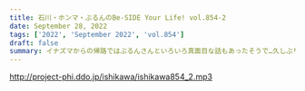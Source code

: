 ```yaml
---
title: 石川・ホンマ・ぶるんのBe-SIDE Your Life! vol.854-2
date: September 28, 2022
tags: ['2022', 'September 2022', 'vol.854']
draft: false
summary: イナズマからの帰路ではぶるんさんといろいろ真面目な話もあったそうで…久しぶりのビーサイ3人組はどんな感じだったんでしょうか？ちょっと石川さんテンションおかしくなってます。
---
```


http://project-phi.ddo.jp/ishikawa/ishikawa854_2.mp3
